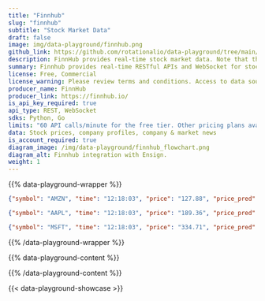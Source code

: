 ```yaml
---
title: "Finnhub"
slug: "finnhub"
subtitle: "Stock Market Data"
draft: false
image: img/data-playground/finnhub.png
github_link: https://github.com/rotationalio/data-playground/tree/main/finnhub
description: FinnHub provides real-time stock market data. Note that the stock market is closed during certain times of days and days of the week.
summary: Finnhub provides real-time RESTful APIs and WebSocket for stocks, currencies, and crypto.
license: Free, Commercial
license_warning: Please review terms and conditions. Access to data sources can change.
producer_name: FinnHub
producer_link: https://finnhub.io/
is_api_key_required: true
api_type: REST, WebSocket
sdks: Python, Go
limits: "60 API calls/minute for the free tier. Other pricing plans available."
data: Stock prices, company profiles, company & market news
is_account_required: true
diagram_image: /img/data-playground/finnhub_flowchart.png
diagram_alt: Finnhub integration with Ensign.
weight: 1
---
```


{{% data-playground-wrapper %}}

```json
{"symbol": "AMZN", "time": "12:18:03", "price": "127.88", "price_pred": "183.5796"}

{"symbol": "AAPL", "time": "12:18:03", "price": "189.36", "price_pred": "181.8145"}

{"symbol": "MSFT", "time": "12:18:03", "price": "334.71", "price_pred": "180.2801"}
```

{{% /data-playground-wrapper %}}

{{% data-playground-content %}}

<!-- Add content for data playground here, including a table for data products if available -->

{{% /data-playground-content %}}

{{< data-playground-showcase >}}